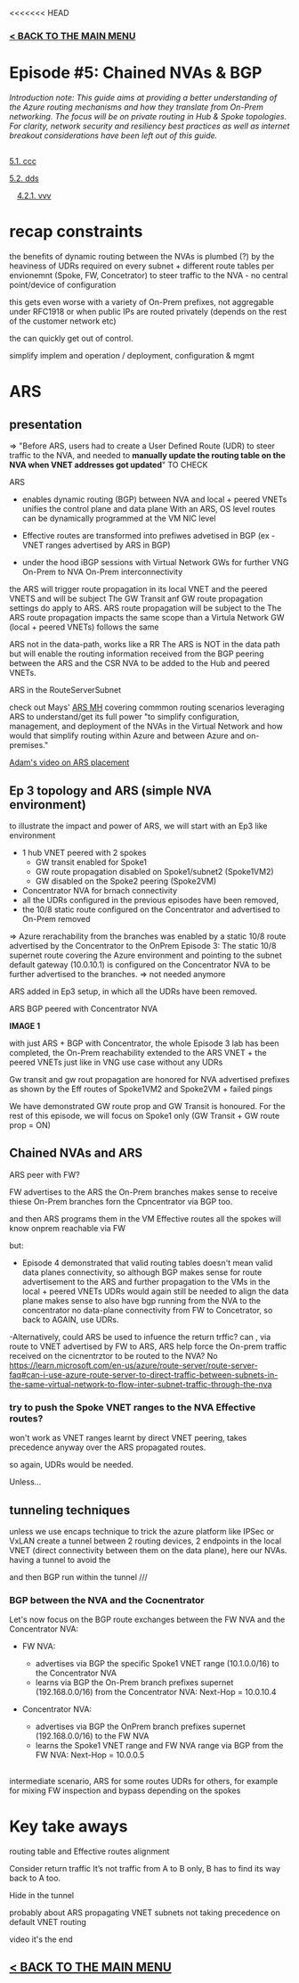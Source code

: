 <<<<<<< HEAD
### [< BACK TO THE MAIN MENU](https://github.com/cynthiatreger/az-routing-guide-intro)
##
# Episode #5: Chained NVAs & BGP

*Introduction note: This guide aims at providing a better understanding of the Azure routing mechanisms and how they translate from On-Prem networking. The focus will be on private routing in Hub & Spoke topologies. For clarity, network security and resiliency best practices as well as internet breakout considerations have been left out of this guide.*
##
[5.1. ccc]()

[5.2. dds]()

&emsp;[4.2.1. vvv]()
##
# recap constraints

the benefits of dynamic routing between the NVAs is plumbed (?) by the heaviness of UDRs required on every subnet + different route tables per envionemnt (Spoke, FW, Concetrator) to steer traffic to the NVA - no central point/device of configuration 

this gets even worse with a variety of On-Prem prefixes, not aggregable under RFC1918 or when public IPs are routed privately (depends on the rest of the customer network etc)

the can quickly get out of control.

simplify implem and operation / deployment, configuration & mgmt

# ARS

## presentation

=> "Before ARS, users had to create a User Defined Route (UDR) to steer traffic to the NVA, and needed to **manually update the routing table on the NVA when VNET addresses got updated**" TO CHECK

ARS 
- enables dynamic routing (BGP) between NVA and local + peered VNETs
unifies the control plane and data plane
With an ARS, OS level routes can be dynamically programmed at the VM NIC level

+ Effective routes are transformed into prefiwes advetised in BGP (ex - VNET ranges advertised by ARS in BGP)

- under the hood iBGP sessions with Virtual Network GWs for further VNG On-Prem to NVA On-Prem interconnectivity

the ARS will trigger route propagation in its local VNET and the peered VNETS and will be subject
The GW Transit anf GW route propagation settings do apply to ARS.
ARS route propagation will be subject to the 
The ARS route propagation impacts the same scope than a Virtula Network GW (local + peered VNETs)
follows the same 

ARS not in the data-path, works like a RR
The ARS is NOT in the data path but will enable the routing information received from the BGP peering between the ARS and the CSR NVA to be added to the Hub and peered VNETs.

ARS in the RouteServerSubnet

check out Mays' [ARS MH](https://github.com/malgebary/Azure-Route-Server-MicroHack) covering commmon routing scenarios leveraging ARS to understand/get its full power "to simplify configuration, management, and deployment of the NVAs in the Virtual Network and how would that simplify routing within Azure and between Azure and on-premises."

[Adam's video on ARS placement](https://youtu.be/eKRuJPjCR7o)

## Ep 3 topology and ARS (simple NVA environment)


to illustrate the impact and power of ARS, we will start with an Ep3 like environment
- 1 hub VNET peered with 2 spokes 
    - GW transit enabled for Spoke1
    - GW route propagation disabled on Spoke1/subnet2 (Spoke1VM2)
    - GW disabled on the Spoke2 peering (Spoke2VM)
- Concentrator NVA for brnach connectivity
- all the UDRs configured in the previous episodes have been removed, 
- the 10/8 static route configured on the Concentrator and advertised to On-Prem removed

=> Azure rerachability from the branches was enabled by a static 10/8 route advertised by the Concentrator to the OnPrem
Episode 3: The static 10/8 supernet route covering the Azure environment and pointing to the subnet default gateway (10.0.10.1) is configured on the Concentrator NVA to be further advertised to the branches.
=> not needed anymore

ARS added in Ep3 setup, in which all the UDRs have been removed.

ARS BGP peered with Concentrator NVA

**IMAGE 1**

with just ARS + BGP with Concentrator, the whole Episode 3 lab has been completed, the On-Prem reachability extended to the ARS VNET + the peered VNETs just like in VNG use case
without any UDRs

Gw transit and gw rout propagation are honored for NVA advertised prefixes as shown by the Eff routes of Spoke1VM2 and Spoke2VM + failed pings

We have demonstrated GW route prop and GW Transit is honoured. For the rest of this episode, we will focus on Spoke1 only (GW Transit + GW route prop = ON)
## Chained NVAs and ARS

ARS peer with FW?

FW advertises to the ARS the On-Prem branches
makes sense to receive thiese On-Prem branches forn the Cpncentrator via BGP too.

and then ARS programs them in the VM Effective routes
all the spokes will know onprem reachable via FW

but:

- Episode 4 demonstrated that valid routing tables doesn't mean valid data planes connectivity, so although BGP makes sense for route advertisement to the ARS and further propagation to the VMs in the local + peered VNETs UDRs would again still be needed to align the data plane
makes sense to also have bgp running from the NVA to the concentrator
no data-plane connectivity from FW to Concetrator, so back to AGAIN, use UDRs.

-Alternatively, could ARS be used to infuence the return trffic? can , via route to VNET advertised by FW to ARS, ARS help force the On-prem traffic received on the cicnentrztor to be routed to the NVA?
No
https://learn.microsoft.com/en-us/azure/route-server/route-server-faq#can-i-use-azure-route-server-to-direct-traffic-between-subnets-in-the-same-virtual-network-to-flow-inter-subnet-traffic-through-the-nva

### try to push the Spoke VNET ranges to the NVA Effective routes?
 won't work as VNET ranges  learnt by direct VNET peering, takes precedence anyway over the ARS propagated routes.

so again, UDRs would be needed.

Unless...

## tunneling techniques

unless we use encaps technique to trick the azure platform
like IPSec or VxLAN create a tunnel between 2 routing devices, 2 endpoints in the local VNET (direct connectivity between them on the data plane), here our NVAs.
having a tunnel to avoid the 

and then BGP run within the tunnel
///
 ### BGP between the NVA and the Cocnentrator

 Let's now focus on the BGP route exchanges between the FW NVA and the Concentrator NVA:

- FW NVA:
    - advertises via BGP the specific Spoke1 VNET range (10.1.0.0/16) to the Concentrator NVA
    - learns via BGP the On-Prem branch prefixes supernet (192.168.0.0/16) from the Concentrator NVA: Next-Hop = 10.0.10.4

- Concentrator NVA:
    - advertises via BGP the OnPrem branch prefixes supernet (192.168.0.0/16) to the FW NVA
    - learns the Spoke1 VNET range and FW NVA range via BGP from the FW NVA: Next-Hop = 10.0.0.5


## 
intermediate scenario,
ARS for some routes
UDRs for others, for example for mixing FW inspection and bypass depending on the spokes
# Key take aways

routing table and Effective routes alignment

Consider return traffic
It’s not traffic from A to B only, B has to find its way back to A too.

Hide in the tunnel 

probably about ARS propagating VNET subnets not taking precedence on default VNET routing

video it's the end

## [< BACK TO THE MAIN MENU](https://github.com/cynthiatreger/az-routing-guide-intro)
